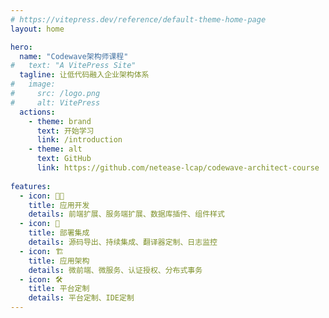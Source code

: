 ```yaml
---
# https://vitepress.dev/reference/default-theme-home-page
layout: home

hero:
  name: "Codewave架构师课程"
#   text: "A VitePress Site"
  tagline: 让低代码融入企业架构体系
#   image:
#     src: /logo.png
#     alt: VitePress
  actions:
    - theme: brand
      text: 开始学习
      link: /introduction
    - theme: alt
      text: GitHub
      link: https://github.com/netease-lcap/codewave-architect-course
   
features:
  - icon: 🧑‍💻
    title: 应用开发
    details: 前端扩展、服务端扩展、数据库插件、组件样式
  - icon: 🚀
    title: 部署集成
    details: 源码导出、持续集成、翻译器定制、日志监控
  - icon: 🏗️
    title: 应用架构
    details: 微前端、微服务、认证授权、分布式事务
  - icon: 🛠️
    title: 平台定制
    details: 平台定制、IDE定制
---
```

<style module>
:root {
  --vp-home-hero-name-color: transparent;
  --vp-home-hero-name-background: -webkit-linear-gradient(120deg, #bd34fe, #41d1ff);
}
</style>